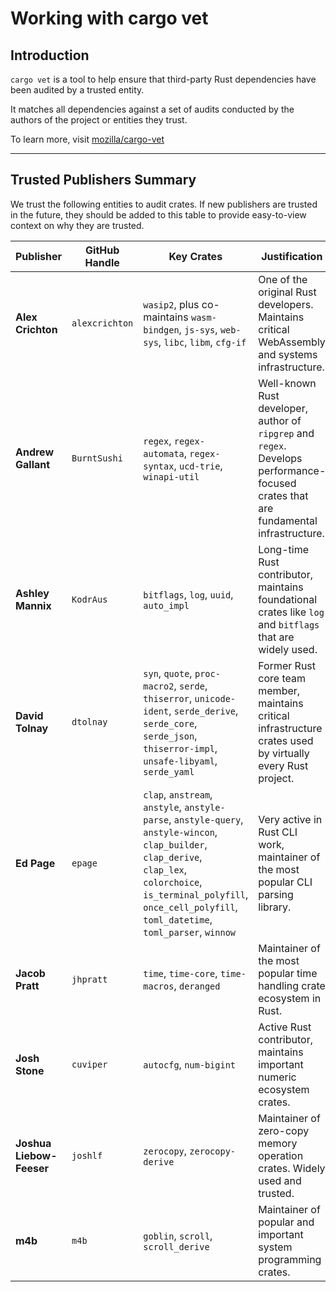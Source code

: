 # Working with cargo vet

## Introduction

`cargo vet` is a tool to help ensure that third-party Rust dependencies have been audited by a trusted entity.

It matches all dependencies against a set of audits conducted by the authors of the project or entities they trust.

To learn more, visit [mozilla/cargo-vet](https://github.com/mozilla/cargo-vet)

---

## Trusted Publishers Summary

We trust the following entities to audit crates. If new publishers are trusted in the future, they should be added to
this table to provide easy-to-view context on why they are trusted.

| **Publisher** | **GitHub Handle** | **Key Crates** | **Justification** | **Criteria** |
|---------------|-------------------|-----------------|-------------------|--------------|
| **Alex Crichton** | `alexcrichton` | `wasip2`, plus co-maintains `wasm-bindgen`, `js-sys`, `web-sys`, `libc`, `libm`, `cfg-if` | One of the original Rust developers. Maintains critical WebAssembly and systems infrastructure. | `safe-to-run` |
| **Andrew Gallant** | `BurntSushi` | `regex`, `regex-automata`, `regex-syntax`, `ucd-trie`, `winapi-util` | Well-known Rust developer, author of `ripgrep` and `regex`. Develops performance-focused crates that are fundamental infrastructure. | `safe-to-run` |
| **Ashley Mannix** | `KodrAus` | `bitflags`, `log`, `uuid`, `auto_impl` | Long-time Rust contributor, maintains foundational crates like `log` and `bitflags` that are widely used. | `safe-to-deploy` |
| **David Tolnay** | `dtolnay` | `syn`, `quote`, `proc-macro2`, `serde`, `thiserror`, `unicode-ident`, `serde_derive`, `serde_core`, `serde_json`, `thiserror-impl`, `unsafe-libyaml`, `serde_yaml` | Former Rust core team member, maintains critical infrastructure crates used by virtually every Rust project. | `safe-to-deploy` |
| **Ed Page** | `epage` | `clap`, `anstream`, `anstyle`, `anstyle-parse`, `anstyle-query`, `anstyle-wincon`, `clap_builder`, `clap_derive`, `clap_lex`, `colorchoice`, `is_terminal_polyfill`, `once_cell_polyfill`, `toml_datetime`, `toml_parser`, `winnow` | Very active in Rust CLI work, maintainer of the most popular CLI parsing library. | `safe-to-deploy` |
| **Jacob Pratt** | `jhpratt` | `time`, `time-core`, `time-macros`, `deranged` | Maintainer of the most popular time handling crate ecosystem in Rust. | `safe-to-deploy` |
| **Josh Stone** | `cuviper` | `autocfg`, `num-bigint` | Active Rust contributor, maintains important numeric ecosystem crates. | `safe-to-deploy` |
| **Joshua Liebow-Feeser** | `joshlf` | `zerocopy`, `zerocopy-derive` | Maintainer of zero-copy memory operation crates. Widely used and trusted. | `safe-to-deploy` |
| **m4b** | `m4b` | `goblin`, `scroll`, `scroll_derive` | Maintainer of popular and important system programming crates. | `safe-to-deploy` |
